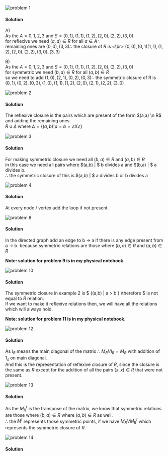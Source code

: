 ![problem 1](https://github.com/jigjnasu/discrete_mathematics_and_its_applications/blob/master/chapter_9_relations/9.4_closures_of_relations/repo/problem_1.png)
#### Solution
A)</br>
As the $A = {0,1,2,3}$ and $S = {(0,1), (1,1), (1,2), (2,0), (2,2), (3,0)}$</br>
for reflexive we need $(a,a) \in R$ for all $a \in A \therefore$  </br>
remaining ones are $(0,0),(3,3) \therefore$ the closure of $R$ is <\br>
${(0,0),(0,1)(1,1), (1,2), (2,0), (2,2), (3,0), (3,3)}$ </br>

B)</br>
As the $A = {0,1,2,3}$ and $S = {(0,1), (1,1), (1,2), (2,0), (2,2), (3,0)}$</br>
for symmetric we need $(b,a) \in R$ for all $(a,b) \in R$</br>
so we need to add $(1,0),(2,1),(0,2),(0,3) \therefore$ the symmetric closure of R is </br>
${(0,1), (0,2),(0,3), (1,0), (1,1), (1,2), (2,0), (2,1),(2,2), (3,0)}$

![problem 2](https://github.com/jigjnasu/discrete_mathematics_and_its_applications/blob/master/chapter_9_relations/9.4_closures_of_relations/repo/problem_2.png)
#### Solution
The reflexive closure is the pairs which are present of the form $(a,a) \n R$ and adding the remaining ones. </br>
$R \cup \Delta$ where $\Delta ={\{ (a,b) | a = b = \mathbb{Z} X \mathbb{Z}} \}$

![problem 3](https://github.com/jigjnasu/discrete_mathematics_and_its_applications/blob/master/chapter_9_relations/9.4_closures_of_relations/repo/problem_3.png)
#### Solution
For making symmetric closure we need all $(b,a) \in R$ and $(a,b) \in R$ </br>
in this case we need all pairs where $(a,b) | $ b divides a and $(b,a) | $ a divides b.</br>
$\therefore$ the symmetric closure of this is $(a,b) | $ a divides b or b divides a

![problem 4](https://github.com/jigjnasu/discrete_mathematics_and_its_applications/blob/master/chapter_9_relations/9.4_closures_of_relations/repo/problem_4.png)
#### Solution
At every node / vertex add the loop if not present.

![problem 8](https://github.com/jigjnasu/discrete_mathematics_and_its_applications/blob/master/chapter_9_relations/9.4_closures_of_relations/repo/problem_8.png)
#### Solution
In the directed graph add an edge to b -> a if there is any edge present from a -> b. because symmetric relations are those where $(b,a) \in R$ and $(a,b) \in R$

<b> Note: solution for problem 9 is in my physical notebook. </b></br>

![problem 10](https://github.com/jigjnasu/discrete_mathematics_and_its_applications/blob/master/chapter_9_relations/9.4_closures_of_relations/repo/problem_10.png)
#### Solution
The symmetric closure in example 2 is $ \{(a,b) | a > b \} \therefore $ is not equal to $R$ relation. </br>
If we want to make it reflexive relations then, we will have all the relations which will always hold.

<b> Note: solution for problem 11 is in my physical notebook. </b></br>

![problem 12](https://github.com/jigjnasu/discrete_mathematics_and_its_applications/blob/master/chapter_9_relations/9.4_closures_of_relations/repo/problem_12.png)
#### Solution
As $I_R$ means the main diagonal of the matrix $\therefore$ $M_R V I_R = M_R$ with addition of $1_s$ on main diagonal.</br>
And this is the representation of reflexive closure of $R$, since the closure is the same as $R$ except for the addition of all the pairs $(x,x) \in R$ that were not present.

![problem 13](https://github.com/jigjnasu/discrete_mathematics_and_its_applications/blob/master/chapter_9_relations/9.4_closures_of_relations/repo/problem_13.png)
#### Solution
As the $M_R^t$ is the transpose of the matrix, we know that symmetric relations are those where $(b,a) \in R$ where $(a,b) \in R$ as well. </br>
$\therefore$ the $M^t$ represents those symmetric points, if we have $M_R V M_R^t$ which represents the symmetric closure of $R$.

![problem 14](https://github.com/jigjnasu/discrete_mathematics_and_its_applications/blob/master/chapter_9_relations/9.4_closures_of_relations/repo/problem_14.png)
#### Solution

